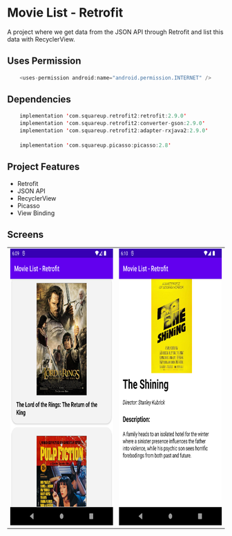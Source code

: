 # Movie List - Retrofit
A project where we get data from the JSON API through Retrofit and list this data with RecyclerView.

## Uses Permission
```kotlin
    <uses-permission android:name="android.permission.INTERNET" />
```

## Dependencies
```kotlin
    implementation 'com.squareup.retrofit2:retrofit:2.9.0'
    implementation 'com.squareup.retrofit2:converter-gson:2.9.0'
    implementation 'com.squareup.retrofit2:adapter-rxjava2:2.9.0'

    implementation 'com.squareup.picasso:picasso:2.8'
```

## Project Features
- Retrofit
- JSON API
- RecyclerView
- Picasso
- View Binding

## Screens

<table>
  <tr>
    <td><img src="https://raw.githubusercontent.com/yurtseven/movie-list-retrofit/master/Screenshot/Screenshot_20221004_210921.png" height="640" width="360"></td>
    <td><img src="https://raw.githubusercontent.com/yurtseven/movie-list-retrofit/master/Screenshot/Screenshot_20221004_211048.png" height="640" width="360"></td>
  </tr>
</table>
